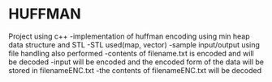 # HUFFMAN
Project using c++
 -implementation of huffman encoding using min heap data structure and STL
 -STL used(map, vector)
 -sample input/output using file handling also performed
   -contents of filename.txt is encoded and will be decoded
 -input will be encoded and the encoded form of the data will be stored in filenameENC.txt
 -the contents of filenameENC.txt will be decoded
